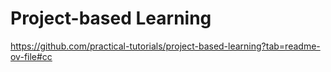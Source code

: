 # Project-based Learning

https://github.com/practical-tutorials/project-based-learning?tab=readme-ov-file#cc